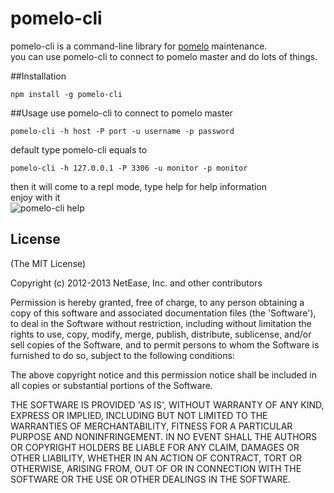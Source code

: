 pomelo-cli
========

pomelo-cli is a command-line library for [pomelo](https://github.com/NetEase/pomelo) maintenance.  
you can use pomelo-cli to connect to pomelo master and do lots of things.

##Installation
```
npm install -g pomelo-cli
```
##Usage
use pomelo-cli to connect to pomelo master  

```
pomelo-cli -h host -P port -u username -p password  
```  

default type pomelo-cli equals to  

```  
pomelo-cli -h 127.0.0.1 -P 3306 -u monitor -p monitor 
```  

then it will come to a repl mode, type help for help information  
enjoy with it  
![pomelo-cli help](http://ww1.sinaimg.cn/large/b7bc844fgw1e7l4fqtww7j20iv0jsn0y.jpg)

## License

(The MIT License)

Copyright (c) 2012-2013 NetEase, Inc. and other contributors

Permission is hereby granted, free of charge, to any person obtaining
a copy of this software and associated documentation files (the
'Software'), to deal in the Software without restriction, including
without limitation the rights to use, copy, modify, merge, publish,
distribute, sublicense, and/or sell copies of the Software, and to
permit persons to whom the Software is furnished to do so, subject to
the following conditions:

The above copyright notice and this permission notice shall be
included in all copies or substantial portions of the Software.

THE SOFTWARE IS PROVIDED 'AS IS', WITHOUT WARRANTY OF ANY KIND,
EXPRESS OR IMPLIED, INCLUDING BUT NOT LIMITED TO THE WARRANTIES OF
MERCHANTABILITY, FITNESS FOR A PARTICULAR PURPOSE AND NONINFRINGEMENT.
IN NO EVENT SHALL THE AUTHORS OR COPYRIGHT HOLDERS BE LIABLE FOR ANY
CLAIM, DAMAGES OR OTHER LIABILITY, WHETHER IN AN ACTION OF CONTRACT,
TORT OR OTHERWISE, ARISING FROM, OUT OF OR IN CONNECTION WITH THE
SOFTWARE OR THE USE OR OTHER DEALINGS IN THE SOFTWARE.